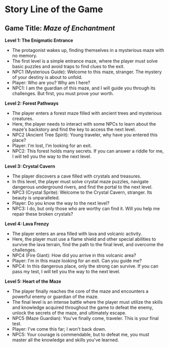 # Story Line of the Game

## Game Title: ***Maze of Enchantment***

**Level 1: The Enigmatic Entrance**

- The protagonist wakes up, finding themselves in a mysterious maze with no memory.
- The first level is a simple entrance maze, where the player must solve basic puzzles and avoid traps to find clues to the exit.
- NPC1 (Mysterious Guide): Welcome to this maze, stranger. The mystery of your destiny is about to unfold.
- Player: Who are you? Why am I here?
- NPC1: I am the guardian of this maze, and I will guide you through its challenges. But first, you must prove your worth.

**Level 2: Forest Pathways**

- The player enters a forest maze filled with ancient trees and mysterious creatures.
- Here, the player needs to interact with some NPCs to learn about the maze's backstory and find the key to access the next level.
- NPC2 (Ancient Tree Spirit): Young traveler, why have you entered this place?
- Player: I'm lost, I'm looking for an exit.
- NPC2: This forest holds many secrets. If you can answer a riddle for me, I will tell you the way to the next level.

**Level 3: Crystal Cavern**

- The player discovers a cave filled with crystals and treasures.
- In this level, the player must solve crystal maze puzzles, navigate dangerous underground rivers, and find the portal to the next level.
- NPC3 (Crystal Sprite): Welcome to the Crystal Cavern, stranger. Its beauty is unparalleled.
- Player: Do you know the way to the next level?
- NPC3: I do, but only those who are worthy can find it. Will you help me repair these broken crystals?

**Level 4: Lava Frenzy**

- The player enters an area filled with lava and volcanic activity.
- Here, the player must use a flame shield and other special abilities to survive the lava terrain, find the path to the final level, and overcome the challenges.
- NPC4 (Fire Giant): How did you arrive in this volcanic area?
- Player: I'm in this maze looking for an exit. Can you guide me?
- NPC4: In this dangerous place, only the strong can survive. If you can pass my test, I will tell you the way to the next level.

**Level 5: Heart of the Maze**

- The player finally reaches the core of the maze and encounters a powerful enemy or guardian of the maze.
- The final level is an intense battle where the player must utilize the skills and knowledge acquired throughout the game to defeat the enemy, unlock the secrets of the maze, and ultimately escape.
- NPC5 (Maze Guardian): You've finally come, traveler. This is your final test.
- Player: I've come this far; I won't back down.
- NPC5: Your courage is commendable, but to defeat me, you must master all the knowledge and skills you've learned.
